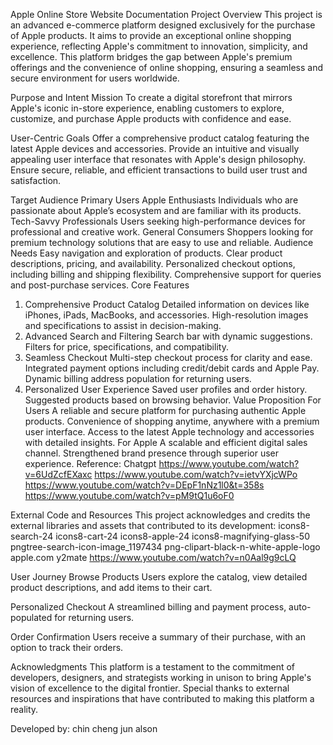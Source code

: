 Apple Online Store Website Documentation
Project Overview
This project is an advanced e-commerce platform designed exclusively for the purchase of Apple products. It aims to provide an exceptional online shopping experience, reflecting Apple's commitment to innovation, simplicity, and excellence. This platform bridges the gap between Apple's premium offerings and the convenience of online shopping, ensuring a seamless and secure environment for users worldwide.

Purpose and Intent
Mission
To create a digital storefront that mirrors Apple's iconic in-store experience, enabling customers to explore, customize, and purchase Apple products with confidence and ease.

User-Centric Goals
Offer a comprehensive product catalog featuring the latest Apple devices and accessories.
Provide an intuitive and visually appealing user interface that resonates with Apple's design philosophy.
Ensure secure, reliable, and efficient transactions to build user trust and satisfaction.

Target Audience
Primary Users
Apple Enthusiasts
Individuals who are passionate about Apple’s ecosystem and are familiar with its products.
Tech-Savvy Professionals
Users seeking high-performance devices for professional and creative work.
General Consumers
Shoppers looking for premium technology solutions that are easy to use and reliable.
Audience Needs
Easy navigation and exploration of products.
Clear product descriptions, pricing, and availability.
Personalized checkout options, including billing and shipping flexibility.
Comprehensive support for queries and post-purchase services.
Core Features
1. Comprehensive Product Catalog
Detailed information on devices like iPhones, iPads, MacBooks, and accessories.
High-resolution images and specifications to assist in decision-making.
2. Advanced Search and Filtering
Search bar with dynamic suggestions.
Filters for price, specifications, and compatibility.
3. Seamless Checkout
Multi-step checkout process for clarity and ease.
Integrated payment options including credit/debit cards and Apple Pay.
Dynamic billing address population for returning users.
4. Personalized User Experience
Saved user profiles and order history.
Suggested products based on browsing behavior.
Value Proposition
For Users
A reliable and secure platform for purchasing authentic Apple products.
Convenience of shopping anytime, anywhere with a premium user interface.
Access to the latest Apple technology and accessories with detailed insights.
For Apple
A scalable and efficient digital sales channel.
Strengthened brand presence through superior user experience.
Reference:
Chatgpt
https://www.youtube.com/watch?v=6UdZcfEXaxc
https://www.youtube.com/watch?v=ietvYXjcWPo
https://www.youtube.com/watch?v=DEpF1nNz1l0&t=358s
https://www.youtube.com/watch?v=pM9tQ1u6oF0

External Code and Resources
This project acknowledges and credits the external libraries and assets that contributed to its development:
icons8-search-24
icons8-cart-24
icons8-apple-24
icons8-magnifying-glass-50
pngtree-search-icon-image_1197434
png-clipart-black-n-white-apple-logo
apple.com
y2mate
https://www.youtube.com/watch?v=n0Aal9g9cLQ

User Journey
Browse Products
Users explore the catalog, view detailed product descriptions, and add items to their cart.

Personalized Checkout
A streamlined billing and payment process, auto-populated for returning users.

Order Confirmation
Users receive a summary of their purchase, with an option to track their orders.




Acknowledgments
This platform is a testament to the commitment of developers, designers, and strategists working in unison to bring Apple's vision of excellence to the digital frontier. Special thanks to external resources and inspirations that have contributed to making this platform a reality.

Developed by: chin cheng jun alson
